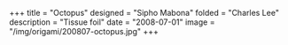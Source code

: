 +++
title = "Octopus"
designed = "Sipho Mabona"
folded = "Charles Lee"
description = "Tissue foil"
date = "2008-07-01"
image = "/img/origami/200807-octopus.jpg"
+++